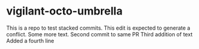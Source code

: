 # vigilant-octo-umbrella

This is a repo to test stacked commits. This edit is expected to generate a conflict.
Some more text. Second commit to same PR 
Third addition of text
Added a fourth line

